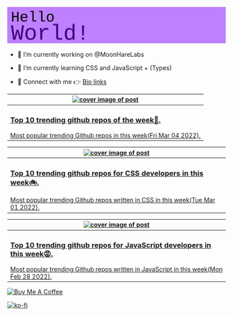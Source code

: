 [![Hello World!](https://github.com/ksenginew/ksenginew/raw/main/header.svg)](#nolink)

- 🔭 I’m currently working on @MoonHareLabs  

- 🌱 I’m currently learning CSS and JavaScript + (Types)    

- 💌 Connect with me 👉 [Bio links](https://ksengine.bio.link)

<!-- blog  posts start -->
<a href="https://dev.to/ksengine/top-10-trending-github-repos-of-the-week-oo1">
<table>
<thead>
<tr>
<th>
<img src="https://res.cloudinary.com/practicaldev/image/fetch/s--gl4ni6U1--/c_imagga_scale,f_auto,fl_progressive,h_420,q_auto,w_1000/https://images.unsplash.com/photo-1518107616985-bd48230d3b20%3Fcrop%3Dentropy%26cs%3Dtinysrgb%26fit%3Dmax%26fm%3Djpg%26ixid%3DMnwyODI4ODF8MHwxfHJhbmRvbXx8fHx8fHx8fDE2NDYzOTM4Mzk%26ixlib%3Drb-1.2.1%26q%3D80%26w%3D1080" alt="cover image of post" width="500px" height="auto"/>
</th>
</tr>
</thead>
<tbody>
<tr>
<td>
<h3>Top 10 trending github repos of the week💄.</h3>
Most popular trending Github repos in this week(Fri Mar 04 2022).
</td>
</tr>
</tbody>
</table>
</a>



<a href="https://dev.to/ksengine/top-10-trending-github-repos-for-css-developers-in-this-week-2679">
<table>
<thead>
<tr>
<th>
<img src="https://res.cloudinary.com/practicaldev/image/fetch/s--85DtRYnF--/c_imagga_scale,f_auto,fl_progressive,h_420,q_auto,w_1000/https://images.unsplash.com/photo-1516491575772-bab9f75948c0%3Fcrop%3Dentropy%26cs%3Dtinysrgb%26fit%3Dmax%26fm%3Djpg%26ixid%3DMnwyODI4ODF8MHwxfHJhbmRvbXx8fHx8fHx8fDE2NDYxMzQzODU%26ixlib%3Drb-1.2.1%26q%3D80%26w%3D1080" alt="cover image of post" width="500px" height="auto"/>
</th>
</tr>
</thead>
<tbody>
<tr>
<td>
<h3>Top 10 trending github repos for CSS developers in this week🚲.</h3>
Most popular trending Github repos written in CSS in this week(Tue Mar 01 2022).
</td>
</tr>
</tbody>
</table>
</a>



<a href="https://dev.to/ksengine/top-10-trending-github-repos-for-javascript-developers-in-this-week-2kgk">
<table>
<thead>
<tr>
<th>
<img src="https://res.cloudinary.com/practicaldev/image/fetch/s--bg3UVyrR--/c_imagga_scale,f_auto,fl_progressive,h_420,q_auto,w_1000/https://images.unsplash.com/photo-1618401479427-c8ef9465fbe1%3Fcrop%3Dentropy%26cs%3Dtinysrgb%26fit%3Dmax%26fm%3Djpg%26ixid%3DMnwyODI4ODF8MHwxfHJhbmRvbXx8fHx8fHx8fDE2NDYwNDgxMDQ%26ixlib%3Drb-1.2.1%26q%3D80%26w%3D1080" alt="cover image of post" width="500px" height="auto"/>
</th>
</tr>
</thead>
<tbody>
<tr>
<td>
<h3>Top 10 trending github repos for JavaScript developers in this week😡.</h3>
Most popular trending Github repos written in JavaScript in this week(Mon Feb 28 2022).
</td>
</tr>
</tbody>
</table>
</a>
<!-- blog  posts end -->

<a href="https://www.buymeacoffee.com/ksengine">
  <img src="https://cdn.buymeacoffee.com/buttons/v2/default-yellow.png" alt="Buy Me A Coffee" width="200px" height="auto"/>
</a>

[![ko-fi](https://ko-fi.com/img/githubbutton_sm.svg)](https://ko-fi.com/D1D473BME)

